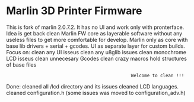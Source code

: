 # Marlin 3D Printer Firmware
 This is fork of marlin 2.0.7.2.
 It has no UI and work only with pronterface. 
 Idea is get back clean Marlin FW core as layerable software without any useless files to get more comfortable for develop.
 Marlin only as core with base lib drivers + serial + gcodes. UI as separate layer for custom builds. 
 Focus on: clean any UI isseus
           clean any u8glib issues
		   clean monochrome LCD isseus
		   clean unnecesary Gcodes
                                   clean crazy macros
		   hold structures of base files
		   
		                                           Welcome to clean !!!   
												   
Done: cleaned all /lcd	directory and its issues
      cleaned LCD languages.
      cleaned configuration.h (some issues was moved to configuration_adv.h)	  